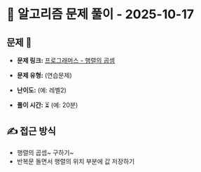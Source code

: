 # 📝 알고리즘 문제 풀이 - 2025-10-17

## 문제 📖

- **문제 링크:** [프로그래머스 - 행렬의 곱셈](https://school.programmers.co.kr/learn/courses/30/lessons/12949)

- **문제 유형:** (연습문제)

- **난이도:** (예: 레벨2)

- **풀이 시간:** ⏳ (예: 20분)

## ✍ 접근 방식

- 행렬의 곱셉~ 구하기~
- 반복문 돌면서 행렬의 위치 부분에 값 저장하기
